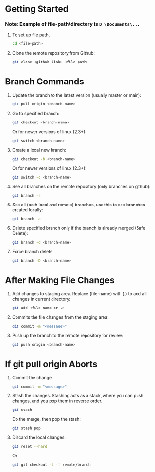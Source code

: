 # Getting Started
### Note: Example of file-path/directory is ```D:\Documents\...```
1. To set up file path,
   ```sh <!--highlight syntax: use js for javascript, sh for terminal or shell commands-->
   cd <file-path>
   ```
2. Clone the remote repository from Github:
   ```sh
   git clone <github-link> <file-path>
   ```
# Branch Commands
1. Update the branch to the latest version (usually master or main):
   ```sh
   git pull origin <branch-name>
   ```
2. Go to specified branch:
   ```sh
   git checkout <branch-name>
   ```
   Or for newer versions of linux (2.3+):
   ```sh
   git switch <branch-name>
   ```
3. Create a local new branch:
   ```sh
   git checkout -b <branch-name> 
   ```
   Or for newer versions of linux (2.3+):
   ```sh
   git switch -c <branch-name>
   ```
4. See all branches on the remote repository (only branches on github):
   ```sh
   git branch -r
   ```
5. See all (both local and remote) branches, use this to see branches created locally:
   ```sh
   git branch -a
   ```
6. Delete specified branch only if the branch is already merged (Safe Delete):
   ```sh
   git branch -d <branch-name>
   ```
7. Force branch delete
   ```sh
   git branch -D <branch-name>
   ```
# After Making File Changes
1. Add changes to staging area. Replace (file-name) with (.) to add all changes in current directory:
   ```sh
   git add <file-name or .>
   ```
2. Commits the file changes from the staging area:
   ```sh
   git commit -m "<message>"
   ```
3. Push up the branch to the remote repository for review:
   ```sh
   git push origin <branch-name>
   ```
# If git pull origin Aborts
1. Commit the change:
   ```sh
   git commit -m "<message>"
   ```
2. Stash the changes. Stashing acts as a stack, where you can push changes, and you pop them in reverse order.
   ```sh
   git stash
   ```
   Do the merge, then pop the stash:
   ```sh
   git stash pop
   ```
3. Discard the local changes:
   ```sh
   git reset --hard
   ```
   Or
   ```sh
   git git checkout -t -f remote/branch
   ```

